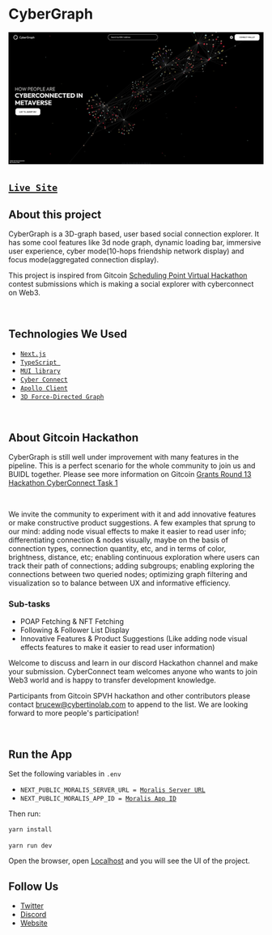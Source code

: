 # CyberGraph

![`CyberGraph`](/public/CyberGraph-screenshot.jpg)

<!-- <img align="center" width="900" height="450" src="./public/CyberGraph-screenshot.jpg"> -->

## [`Live Site`](https://cyber-graph.vercel.app/)

## About this project

CyberGraph is a 3D-graph based, user based social connection explorer. It has some cool features like 3d node graph, dynamic loading bar, immersive user experience, cyber mode(10-hops friendship network display) and focus mode(aggregated connection display).

This project is inspired from Gitcoin [Scheduling Point Virtual Hackathon](https://gitcoin.co/issue/cyberconnecthq/explorer-and-cyberconnected-dapps/1/100027517) contest submissions which is making a social explorer with cyberconnect on Web3.

<br>

## Technologies We Used

-   [`Next.js`](https://nextjs.org/)
    <br>
-   [`TypeScript `](https://www.typescriptlang.org/)
    <br>
-   [`MUI library`](https://mui.com/)
    <br>
-   [`Cyber Connect`](https://docs.cyberconnect.me/)
    <br>
-   [`Apollo Client`](https://www.apollographql.com/docs/)
    <br>
-   [`3D Force-Directed Graph`](https://github.com/vasturiano/3d-force-graph)

<br>

## About Gitcoin Hackathon

CyberGraph is still well under improvement with many features in the pipeline. This is a perfect scenario for the whole community to join us and BUIDL together. Please see more information on Gitcoin [Grants Round 13 Hackathon CyberConnect Task 1](https://gitcoin.co/issue/cyberconnecthq/gitcoin-gr13-hackathon/1/)

<br>

We invite the community to experiment with it and add innovative features or make constructive product suggestions. A few examples that sprung to our mind: adding node visual effects to make it easier to read user info; differentiating connection & nodes visually, maybe on the basis of connection types, connection quantity, etc, and in terms of color, brightness, distance, etc; enabling continuous exploration where users can track their path of connections; adding subgroups; enabling exploring the connections between two queried nodes; optimizing graph filtering and visualization so to balance between UX and informative efficiency.

### Sub-tasks

-   POAP Fetching & NFT Fetching
-   Following & Follower List Display
-   Innovative Features & Product Suggestions (Like adding node visual effects features to make it easier to read user information)

Welcome to discuss and learn in our discord Hackathon channel and make your submission. CyberConnect team welcomes anyone who wants to join Web3 world and is happy to transfer development knowledge.

Participants from Gitcoin SPVH hackathon and other contributors please contact brucew@cybertinolab.com to append to the list. We are looking forward to more people's participation!

<br>

## Run the App

Set the following variables in `.env`

-   `NEXT_PUBLIC_MORALIS_SERVER_URL = `[`Moralis Server URL`](https://docs.moralis.io/moralis-dapp/connect-the-sdk/connect-with-reacts)
-   `NEXT_PUBLIC_MORALIS_APP_ID = `[`Moralis App ID`](https://docs.moralis.io/moralis-dapp/connect-the-sdk/connect-with-reacts)

Then run:

```
yarn install

yarn run dev
```

Open the browser, open [Localhost](https://localhost:3000/) and you will see the UI of the project.

<!-- ## ✨Contribution

CyberGraph is an open-source, community-driven project, with co-authors and contributors from CyberConnect dev team and community.

Lists are in **no particular order**. All co-authors & contributors work together and share the credits.

**Co-Authors**

| Co-Authors                                                                                                                      | Description                                                                                                                                                                                                                     |
| ------------------------------------------------------------------------------------------------------------------------------- | ------------------------------------------------------------------------------------------------------------------------------------------------------------------------------------------------------------------------------- |
| <a href="https://github.com/WildSaoFeng"><img width="120" src="https://avatars.githubusercontent.com/u/24604477?s=96&v=4" ></a> | WildSaoFeng: Initiated the project, set up tech framework, worked on MetaVerse building, the 3d-model generation, graph building, connection data fetching & processing, dynamic loading bar, two-mode proposer and implementer |
| <a href="https://github.com/BruceWangyq"><img width="120" src="https://avatars.githubusercontent.com/u/88688323?v=4" ></a>      | Bruce: Created page layout and UI components like User Panel, Navbar, Search Bar, Wallet Connect Button. Data fetching through different components. Researched and set up the 3d-Graph library.                                |
| <a href="https://www.behance.net/wanghanyang"><img width="120" src="https://i.ibb.co/HxmvMJc/newUI.jpg"></a>                    | Hanyang: A talent and pushy UI designer and PM, who designed the product and insisted on using 3D display, so we can have this current version of product                                                                       |
| <a href="https://github.com/jiayi1992"><img width="120" src="https://avatars.githubusercontent.com/u/17503721?v=4"></a>         | Jiayi: Fix issues and give detailed and patient instructions to other co-authors                                                                                                                                                |

**Contributors**

| Contributors                                                                                                                                                                             | Description                                                         |
| ---------------------------------------------------------------------------------------------------------------------------------------------------------------------------------------- | ------------------------------------------------------------------- |
| <a href="https://github.com/sThReal"><img width="80" src="https://avatars.githubusercontent.com/u/7857661?v=4"></a>                                                                      | HappySean: Providing frontend tech support                          |
| <a href="https://github.com/akasuv"><img width="80" src="https://avatars.githubusercontent.com/u/30253166?v=4"></a>                                                                      | SUV: Providing frontend tech support                                |
| <a href="https://github.com/Neo697"><img width="80" src="https://avatars.githubusercontent.com/u/57715245?v=4"></a>                                                                      | Yaoxuan: Providing frontend tech support                            |
| <a href="https://github.com/gio-XD"><img width="80" src="https://avatars.githubusercontent.com/u/31834881?v=4"></a>                                                                      | Gio: Providing frontend tech support                                |
| <img width="80" src="https://media-exp1.licdn.com/dms/image/C4D0BAQGXpWlyiCcCnA/company-logo_100_100/0/1637107512709?e=1654732800&v=beta&t=zuQHFq3S_WXDLPxzfggzracq95E9caueEyOjnuuNDCM"> | Wilson: Providing guide & product feedback                          |
| <a href="https://github.com/ryanli-me"><img width="80" src="https://avatars.githubusercontent.com/u/5056640?v=4"></a>                                                                    | Ryan: Providing guide & product feedback                            |
| <a href="https://github.com/spadequeen7"><img width="80" src="https://avatars.githubusercontent.com/u/6890089?v=4"></a>                                                                  | SpadeQueen7: Providing guide & product feedback                     |
| <a href="https://github.com/ZhimaoL"><img width="80" src="https://avatars.githubusercontent.com/u/21219146?v=4"></a>                                                                     | Zhimao: Providing guide & product feedback                          |
| <a href="https://github.com/yilan-huang"><img width="80" src="https://avatars.githubusercontent.com/u/96097790?v=4"></a>                                                                 | Yilan: Providing professional proofreading help                     |
| <a href="https://www.linkedin.com/in/wzhu81"><img width="80" src="https://i.ibb.co/R9jqbzb/2022-03-11-09-28-07.jpg"> </a>                                                                | Wenyi: Providing professional proofreading help                     |
| <a href="https://github.com/HaoPeiwen"><img width="80" height="80" src="https://avatars.githubusercontent.com/u/44077572?v=4"></a>                                                       | Peiwen: Providing indexer tech support                              |
| <a href="https://github.com/cc-fruit"><img width="80" src="https://avatars.githubusercontent.com/u/89375075?v=4"></a>                                                                    | CC_Fruit: Providing indexer tech support                            |
| <a href="https://github.com/cyberconnecthq"><img width="80" src="https://avatars.githubusercontent.com/u/81209593?s=200&v=4"></a>                                                        | All CyberConnect Teams & Community: providing all kinds of supports | -->

## Follow Us

-   [Twitter](https://twitter.com/CyberConnectHQ)
-   [Discord](https://discord.com/invite/bYJ3cB7bbC)
-   [Website](https://cyberconnect.me/)
